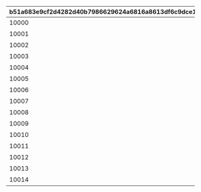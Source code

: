 |b51a683e9cf2d4282d40b7986629624a6816a8613df6c9dce1ae15e014d264f4|4fe64e2a1487a78f7ba69206bbbb58b2e1972a96984badb1739e67b1fbc7a0cd|69809069e25a0ffb01ac70931490936ec994f8a5ca37a8a977e1f8e4faad01ba|52afdbc907d040f2b818b7774b9ac417135380ff27e2a98a0e0e6db0c48e3094|
| --- | --- | --- | --- |
|10000|2019/03/01 4:59:59|2019/02/15 5:00:00|1st Anniversary スペシャルログインボーナス|
|10001|2019/05/07 4:59:59|2019/04/27 5:00:00|GW スペシャルログインボーナス|
|10002|2019/09/01 4:59:59|2019/08/15 5:00:00|1.5Year Anniversary スペシャルログインボーナス|
|10003|2020/03/01 4:59:59|2020/02/15 5:00:00|2nd Anniversary スペシャルログインボーナス|
|10004|2020/09/01 4:59:59|2020/08/15 5:00:00|2.5 Year Anniversary スペシャルログインボーナス|
|10005|2021/03/01 4:59:59|2021/02/15 5:00:00|3rd Anniversary スペシャルログインボーナス|
|10006|2021/09/01 4:59:59|2021/08/15 5:00:00|3.5 Year Anniversary スペシャルログインボーナス|
|10007|2022/03/01 4:59:59|2022/02/15 5:00:00|4th Anniversary スペシャルログインボーナス|
|10008|2022/09/01 4:59:59|2022/08/15 5:00:00|4.5 Year Anniversary スペシャルログインボーナス|
|10009|2023/03/01 4:59:59|2023/02/15 5:00:00|5th Anniversary スペシャルログインボーナス|
|10010|2023/09/01 4:59:59|2023/08/15 5:00:00|5.5 Year Anniversary スペシャルログインボーナス|
|10011|2024/03/01 4:59:59|2024/02/15 5:00:00|6th Anniversary スペシャルログインボーナス|
|10012|2024/09/01 4:59:59|2024/08/15 5:00:00|6.5 Year Anniversary スペシャルログインボーナス|
|10013|2025/03/01 4:59:59|2025/02/15 5:00:00|7th Year Anniversary スペシャルログインボーナス|
|10014|2025/09/01 4:59:59|2025/08/15 5:00:00|7.5 Year Anniversary スペシャルログインボーナス|